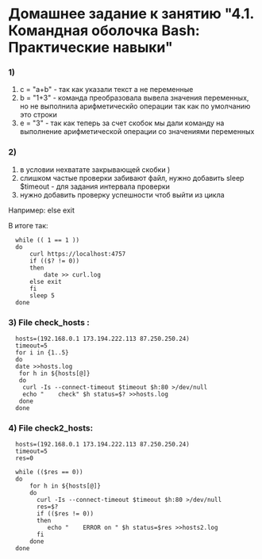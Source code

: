 # Домашнее задание к занятию "4.1. Командная оболочка Bash: Практические навыки"
### 1)
1. c = "a+b" - так как указали текст а не переменные
2. b = "1+3" - команда преобразовала вывела значения переменных, но не выполнила арифметическйо операции так как по умолчанию это строки 
3. e = "3"   - так как теперь за счет скобок мы дали команду на выполнение арифметической операции со значениями переменных 
### 2)     
1. в условии нехватате закрывающей скобки )
2. слишком частые проверки забивают файл, нужно добавить sleep $timeout - для задания интервала проверки
3. нужно добавить проверку успешности чтоб выйти из цикла

 Например: else exit

В итоге так:

      while (( 1 == 1 ))
      do
          curl https://localhost:4757
          if (($? != 0))
          then
              date >> curl.log
          else exit
          fi
          sleep 5
      done
### 3) File check_hosts :
      hosts=(192.168.0.1 173.194.222.113 87.250.250.24)
      timeout=5
      for i in {1..5}
      do
      date >>hosts.log
       for h in ${hosts[@]}
       do
      	curl -Is --connect-timeout $timeout $h:80 >/dev/null
        echo "    check" $h status=$? >>hosts.log
       done
      done
### 4) File check2_hosts:
      hosts=(192.168.0.1 173.194.222.113 87.250.250.24)
      timeout=5
      res=0

      while (($res == 0))
      do
          for h in ${hosts[@]}
          do
         	curl -Is --connect-timeout $timeout $h:80 >/dev/null
         	res=$?
         	if (($res != 0))
         	then
	           echo "    ERROR on " $h status=$res >>hosts2.log
            fi
          done
      done
